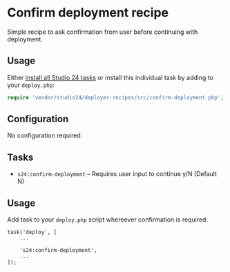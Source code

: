 # Confirm deployment recipe

Simple recipe to ask confirmation from user before continuing with deployment.

## Usage

Either [install all Studio 24 tasks](../README.md#installation) or install this individual task by adding to your `deploy.php`:

```php
require 'vendor/studio24/deployer-recipes/src/confirm-deployment.php';
```

## Configuration
No configuration required.  

## Tasks

- `s24:confirm-deployment` – Requires user input to continue y/N (Default N)


## Usage

Add task to your `deploy.php` script whereever confirmation is required:  

```
task('deploy', [
    ...

    's24:confirm-deployment',    
    ...
]);
```
